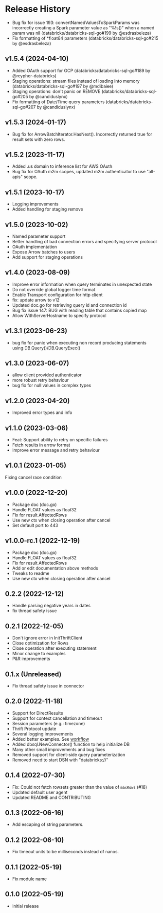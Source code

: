 # Release History

- Bug fix for issue 193: convertNamedValuesToSparkParams was incorrectly creating a Spark parameter value as "%!s(<nil>)" when a named param was nil (databricks/databricks-sql-go#199 by @esdrasbeleza)
- Fix formatting of *float64 parameters (databricks/databricks-sql-go#215 by @esdrasbeleza)

## v1.5.4 (2024-04-10)

- Added OAuth support for GCP (databricks/databricks-sql-go#189 by @rcypher-databricks)
- Staging operations: stream files instead of loading into memory (databricks/databricks-sql-go#197 by @mdibaiee)
- Staging operations: don't panic on REMOVE (databricks/databricks-sql-go#205 by @candiduslynx)
- Fix formatting of Date/Time query parameters (databricks/databricks-sql-go#207 by @candiduslynx)

## v1.5.3 (2024-01-17)
- Bug fix for ArrowBatchIterator.HasNext(). Incorrectly returned true for result sets with zero rows.

## v1.5.2 (2023-11-17)
- Added .us domain to inference list for AWS OAuth
- Bug fix for OAuth m2m scopes, updated m2m authenticator to use "all-apis" scope.

## v1.5.1 (2023-10-17)
- Logging improvements
- Added handling for staging remove

## v1.5.0 (2023-10-02)
- Named parameter support
- Better handling of bad connection errors and specifying server protocol
- OAuth implementation
- Expose Arrow batches to users
- Add support for staging operations

## v1.4.0 (2023-08-09)
- Improve error information when query terminates in unexpected state
- Do not override global logger time format
- Enable Transport configuration for http client
- fix: update arrow to v12
- Updated doc.go for retrieving query id and connection id
- Bug fix issue 147: BUG with reading table that contains copied map
- Allow WithServerHostname to specify protocol

## v1.3.1 (2023-06-23)

- bug fix for panic when executing non record producing statements using DB.Query()/DB.QueryExec()

## v1.3.0 (2023-06-07)

- allow client provided authenticator
- more robust retry behaviour
- bug fix for null values in complex types

## v1.2.0 (2023-04-20)

- Improved error types and info

## v1.1.0 (2023-03-06)

- Feat: Support ability to retry on specific failures
- Fetch results in arrow format 
- Improve error message and retry behaviour

## v1.0.1 (2023-01-05)

Fixing cancel race condition 

## v1.0.0 (2022-12-20)

- Package doc (doc.go)
- Handle FLOAT values as float32
- Fix for result.AffectedRows
- Use new ctx when closing operation after cancel 
- Set default port to 443 

## v1.0.0-rc.1 (2022-12-19)

- Package doc (doc.go)
- Handle FLOAT values as float32
- Fix for result.AffectedRows
- Add or edit documentation above methods
- Tweaks to readme 
- Use new ctx when closing operation after cancel

## 0.2.2 (2022-12-12)

- Handle parsing negative years in dates
- fix thread safety issue 

## 0.2.1 (2022-12-05)

- Don't ignore error in InitThriftClient 
- Close optimization for Rows 
- Close operation after executing statement
- Minor change to examples
- P&R improvements 

## 0.1.x (Unreleased)

- Fix thread safety issue in connector

## 0.2.0 (2022-11-18)

- Support for DirectResults
- Support for context cancellation and timeout
- Session parameters (e.g.: timezone)
- Thrift Protocol update
- Several logging improvements
- Added better examples. See [workflow](https://github.com/databricks/databricks-sql-go/blob/main/examples/workflow/main.go)
- Added dbsql.NewConnector() function to help initialize DB
- Many other small improvements and bug fixes
- Removed support for client-side query parameterization
- Removed need to start DSN with "databricks://"

## 0.1.4 (2022-07-30)

- Fix: Could not fetch rowsets greater than the value of `maxRows` (#18)
- Updated default user agent
- Updated README and CONTRIBUTING

## 0.1.3 (2022-06-16)

- Add escaping of string parameters.

## 0.1.2 (2022-06-10)

- Fix timeout units to be milliseconds instead of nanos.

## 0.1.1 (2022-05-19)

- Fix module name

## 0.1.0 (2022-05-19)

- Initial release
